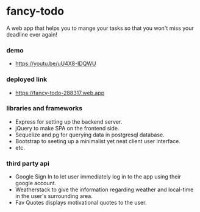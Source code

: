 # fancy-todo
A web app that helps you to mange your tasks so that you won't miss your deadline ever again!

### demo
- https://youtu.be/uU4X8-IDQWU

### deployed link
- https://fancy-todo-288317.web.app

### libraries and frameworks
- Express for setting up the backend server.
- jQuery to make SPA on the frontend side.
- Sequelize and pg for querying data in postgresql database.
- Bootstrap to seeting up a minimalist yet neat client user interface.
- etc.

### third party api
- Google Sign In to let user immediately log in to the app using their google account.
- Weatherstack to give the information regarding weather and local-time in the user's surrounding area.
- Fav Quotes displays motivational quotes to the user.